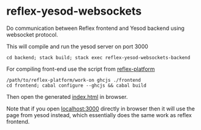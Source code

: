 # reflex-yesod-websockets

Do communication between Reflex frontend and Yesod backend using websocket
protocol.

This will compile and run the yesod server on port 3000
```
cd backend; stack build; stack exec reflex-yesod-websockets-backend
```

For compiling front-end use the script from [reflex-platform][reflex-link]
```
/path/to/reflex-platform/work-on ghcjs ./frontend
cd frontend; cabal configure --ghcjs && cabal build
```

Then open the generated [index.html][index-link] in browser.

Note that if you open [localhost:3000](http://localhost:3000) directly in browser then it will use the page from yesod instead, which essentially does the same work as reflex frontend.

[reflex-link]: https://github.com/reflex-frp/reflex-platform
[index-link]: frontend/dist/build/reflex-yesod-websockets-frontend/reflex-yesod-websockets-frontend.jsexe/index.html
